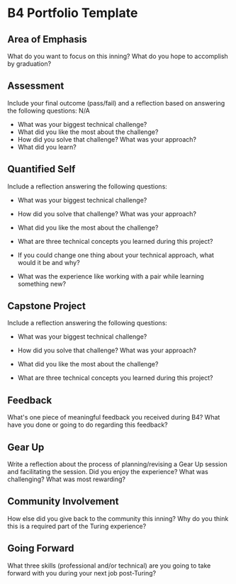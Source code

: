 # B4 Portfolio Template

## Area of Emphasis

What do you want to focus on this inning? What do you hope to accomplish by graduation?

## Assessment

Include your final outcome (pass/fail) and a reflection based on answering the following questions:
N/A

* What was your biggest technical challenge?
* What did you like the most about the challenge?
* How did you solve that challenge? What was your approach?
* What did you learn?

## Quantified Self

Include a reflection answering the following questions:

* What was your biggest technical challenge?

* How did you solve that challenge? What was your approach?

* What did you like the most about the challenge?

* What are three technical concepts you learned during this project?

* If you could change one thing about your technical approach, what would it be and why?

* What was the experience like working with a pair while learning something new?

## Capstone Project

Include a reflection answering the following questions:

* What was your biggest technical challenge?

* How did you solve that challenge? What was your approach?

* What did you like the most about the challenge?

* What are three technical concepts you learned during this project?

## Feedback

What's one piece of meaningful feedback you received during B4? What have you done or going to do regarding this feedback?

## Gear Up

Write a reflection about the process of planning/revising a Gear Up session and facilitating the session. Did you enjoy the experience? What was challenging? What was most rewarding?

## Community Involvement

How else did you give back to the community this inning? Why do you think this is a required part of the Turing experience?

## Going Forward

What three skills (professional and/or technical) are you going to take forward with you during your next job post-Turing?
